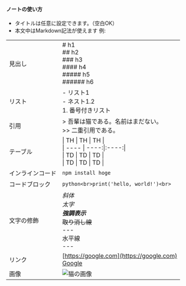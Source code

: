 #### ノートの使い方
- タイトルは任意に設定できます。（空白OK）
- 本文中はMarkdown記法が使えます
例:

|  |  |
| - | - |
| 見出し | # h1<br>## h2<br>### h3<br>#### h4<br>##### h5<br>###### h6 |
| リスト | - リスト1<br>    - ネスト1.2<br>1. 番号付きリスト |
| 引用 | > 吾輩は猫である。名前はまだない。<br>>> 二重引用である。 |
| テーブル | &#124;  TH  &#124;  TH  &#124;  TH  &#124;<br>&#124; ---- &#124; ----:&#124;:----:&#124;<br>&#124;  TD  &#124;  TD  &#124;  TD  &#124; <br>&#124;  TD  &#124;  TD  &#124;  TD  &#124;  |
| インラインコード | `npm install hoge` |
| コードブロック | ```python<br>print('hello, world!')<br>``` |
| 文字の修飾 | *斜体*<br>*太字*<br>***強調表示***<br>~~取り消し線~~<br>---<br>水平線<br>--- |
| リンク | [https://google.com](https://google.com)<br>[Google](https://google.com) |
| 画像 | ![猫の画像](URL) |